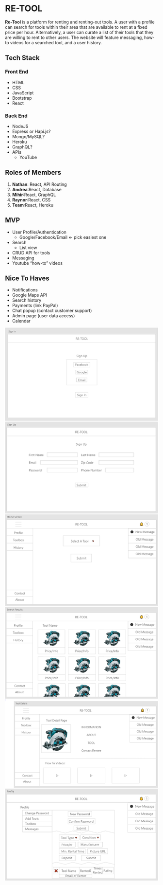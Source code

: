 # RE-TOOL

**Re-Tool** is a platform for renting and renting-out tools.  A user with a profile can search for tools within their area that are available to rent at a fixed price per hour.  Alternatively, a user can curate a list of their tools that they are willing to rent to other users.  The website will feature messaging, how-to videos for a searched tool, and a user history.

## Tech Stack
### Front End
* HTML
* CSS
* JavaScript
* Bootstrap
* React

### Back End
* NodeJS
* Express or Hapi.js?
* Mongo/MySQL?
* Heroku
* GraphQL?
* APIs
  * YouTube

## Roles of Members
1. **Nathan**: React, API Routing
2. **Andrea**:React, Database
3. **Mihir**:React, GraphQL
4. **Raynor**:React, CSS
5. **Team**:React, Heroku

## MVP
* User Profile/Authentication 
  * Google/Facebook/Email ← pick easiest one 
* Search 
  * List view 
* CRUD API for tools 
* Messaging 
* Youtube “how-to” videos 
 
## Nice To Haves
* Notifications 
* Google Maps API
* Search history 
* Payments (link PayPal) 
* Chat popup (contact customer support) 
* Admin page (user data access) 
* Calendar

![Sign In Page](./wireframes/sign-in.png)
![Sign Up Page](./wireframes/sign-up.png)
![Search Page](./wireframes/search-page.png)
![Search Results](./wireframes/search-results.png)
![Tool Details](./wireframes/tool-details.png)
![Profiles](./wireframes/profiles.png)